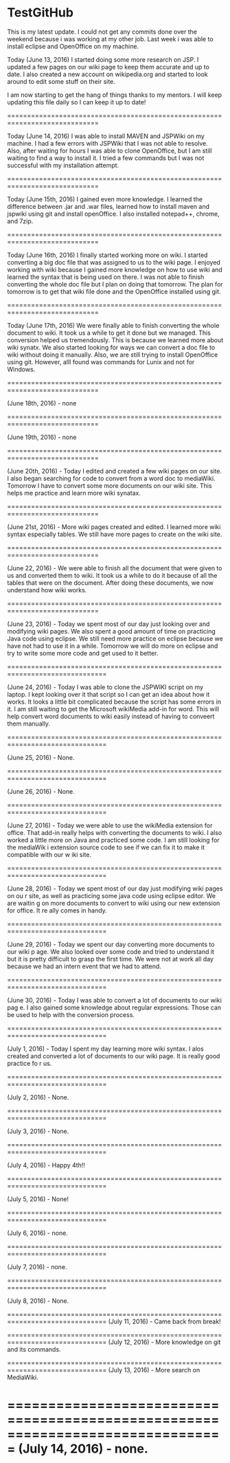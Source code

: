 # TestGitHub
This is my latest update. I could not get any commits done over the weekend because i was working at my other job. Last week i was able to install eclipse and OpenOffice on my machine. 

Today (June 13, 2016) I started doing some more research on JSP. I updated a few pages on our wiki page to keep them accurate and up to date. I also created a new account on wikipedia.org and started to look around to edit some stuff on their site. 

I am now starting to get the hang of things thanks to my mentors. I will keep updating this file daily so I can keep it up to date!

=============================================================================

Today (June 14, 2016) I was able to install MAVEN and JSPWiki on my machine. I had a few errors with JSPWiki that I was not able to resolve. Also, after waiting for hours I was able to clone OpenOffice, but I am still waiting to find a way to install it. I tried a few commands but I was not successful with my installation attempt. 

=============================================================================

Today (June 15th, 2016) I gained even more knowledge. I learned the difference between .jar and .war files, 
learned how to install maven and jspwiki using git and install openOffice. I also installed notepad++, chrome,
and 7zip. 

=============================================================================

Today (June 16th, 2016) I finally started working more on wiki. I started converting a big doc file that was assigned to us to the wiki page. I enjoyed working with wiki because I gained more knowledge on how to use wiki and learned the syntax that is being used on there. I was not able to finish converting the whole doc file but I plan on doing that tomorrow. The plan for tomorrow is to get that wiki file done and the OpenOffice installed using git. 

=============================================================================


Today (June 17th, 2016) We were finally able to finish converting the whole document to wiki. It took us a while to get it done but we managed. This conversion helped us tremendously. This is because we learned more about wiki synatx. We also started looking for ways we can convert a doc file to wiki without doing it manually. Also, we are still trying to install OpenOffice using git. However, allI found was commands for Lunix and not for Windows. 

=============================================================================

(June 18th, 2016) - none


=============================================================================

(June 19th, 2016) - none


=============================================================================

(June 20th, 2016) - Today I edited and created a few wiki pages on our site. I also began searching for code to convert from a word doc to mediaWiki. Tomorrow I have to convert some more documents on our wiki site. This helps me practice and learn more wiki synatax.

=============================================================================

(June 21st, 2016) - More wiki pages created and edited. I learned more wiki syntax especially tables. We still have more pages to create on the wiki site. 

=============================================================================

(June 22, 2016) - We were able to finish all the document that were given to us and converted them to wiki. It took us a 
while to do it because of all the tables that were on the document. After doing these documents, we now understand how
wiki works. 

=============================================================================

(June 23, 2016) - Today we spent most of our day just looking over and modifying wiki pages. We also spent a good amount of time on practicing Java code using eclipse. We still need more practice on eclipse because we have not had to use it in a while. Tomorrow we will do more on eclipse and try to write some more code and get used to it better. 

===============================================================================

(June 24, 2016) - Today I was able to clone the JSPWIKI script on my laptop. I kept looking over it that script so I can get an idea about how it works. It looks a little bit complicated because the script has some errors in it. I am still waiting to get the Microsoft wikiMedia add-in for word. This will help convert word documents to wiki easily instead of having to conveert them manually. 

===============================================================================

(June 25, 2016) - None.

===============================================================================

(June 26, 2016) - None.

===============================================================================

(June 27, 2016) - Today we were able to use the wikiMedia extension for office.
That add-in really helps with converting the documents to wiki. I also worked a
little more on Java and practiced some code. I am still looking for the mediaWik
i extension source code to see if we can fix it to make it compatible with our w
iki site.

===============================================================================

(June 28, 2016) - Today we spent most of our day just modifying wiki pages on ou
r site, as well as practicing some java code using eclipse editor. We are waitin
g on more documents to convert to wiki using our new extension for office. It re
ally comes in handy.

===============================================================================

(June 29, 2016) - Today we spent our day converting more documents to our wiki p
age. We also looked over some code and tried to understand it but it is pretty difficult to grasp the first time. We were not at work all day because we had an intern event that we had to attend.

===============================================================================

(June 30, 2016) - Today I was able to convert a lot of documents to our wiki pag
e. I also gained some knowledge about regular expressions. Those can be used to
help with the conversion process.

===============================================================================

(July 1, 2016) - Today I spent my day learning more wiki syntax. I alos created
and converted a lot of documents to our wiki page. It is really good practice fo
r us.

===============================================================================

(July 2, 2016) - None.

===============================================================================

(July 3, 2016) - None.

===============================================================================

(July 4, 2016) - Happy 4th!!

===============================================================================

(July 5, 2016) - None!

===============================================================================

(July 6, 2016) - none.

===============================================================================

(July 7, 2016) - none.

===============================================================================

(July 8, 2016) - None.

===============================================================================
(July 11, 2016) - Came back from break!

===============================================================================
(July 12, 2016) - More knowledge on git and its commands.

===============================================================================
(July 13, 2016) - More search on MediaWiki. 

===============================================================================
(July 14, 2016) - none.
===============================================================================

